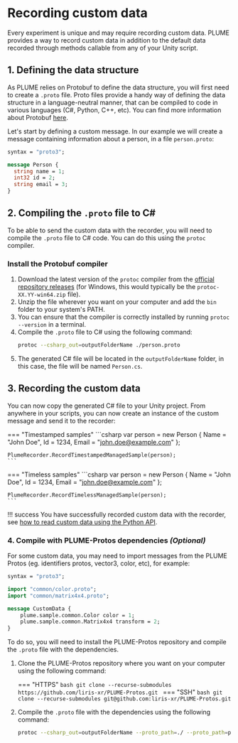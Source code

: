 # Recording custom data

Every experiment is unique and may require recording custom data. PLUME provides a way to record custom data in addition to the default data recorded through methods callable from any of your Unity script.

## 1. Defining the data structure

As PLUME relies on Protobuf to define the data structure, you will first need to create a `.proto` file. Proto files provide a handy way of defining the data structure in a language-neutral manner, that can be compiled to code in various languages (C#, Python, C++, etc). You can find more information about Protobuf [here](https://developers.google.com/protocol-buffers).

Let's start by defining a custom message. In our example we will create a message containing information about a person, in a file `person.proto`:

```proto
syntax = "proto3";

message Person {
  string name = 1;
  int32 id = 2;
  string email = 3;
}
```

## 2. Compiling the `.proto` file to C#

To be able to send the custom data with the recorder, you will need to compile the `.proto` file to C# code. You can do this using the `protoc` compiler.

### Install the Protobuf compiler

1. Download the latest version of the `protoc` compiler from the [official repository releases](https://github.com/protocolbuffers/protobuf/releases/tag/v26.1) (for Windows, this would typically be the `protoc-XX.YY-win64.zip` file).
2. Unzip the file wherever you want on your computer and add the `bin` folder to your system's PATH.
3. You can ensure that the compiler is correctly installed by running `protoc --version` in a terminal.
4. Compile the `.proto` file to C# using the following command:
    ```bash
    protoc --csharp_out=outputFolderName ./person.proto
    ```
5. The generated C# file will be located in the `outputFolderName` folder, in this case, the file will be named `Person.cs`.

## 3. Recording the custom data

You can now copy the generated C# file to your Unity project. From anywhere in your scripts, you can now create an instance of the custom message and send it to the recorder:

=== "Timestamped samples"
    ```csharp
    var person = new Person
    {
        Name = "John Doe",
        Id = 1234,
        Email = "john.doe@example.com"
    };

    PlumeRecorder.RecordTimestampedManagedSample(person);
    ```

=== "Timeless samples"
    ```csharp
    var person = new Person
    {
        Name = "John Doe",
        Id = 1234,
        Email = "john.doe@example.com"
    };

    PlumeRecorder.RecordTimelessManagedSample(person);
    ```

!!! success
    You have successfully recorded custom data with the recorder, see [how to read custom data using the Python API](../../python/advanced/reading-custom-data.md).

### 4. Compile with PLUME-Protos dependencies *(Optional)*

For some custom data, you may need to import messages from the PLUME Protos (eg. identifiers protos, vector3, color, etc), for example:

```proto
syntax = "proto3";

import "common/color.proto";
import "common/matrix4x4.proto";

message CustomData {
    plume.sample.common.Color color = 1;
    plume.sample.common.Matrix4x4 transform = 2;
}
```

To do so, you will need to install the PLUME-Protos repository and compile the `.proto` file with the dependencies.

1. Clone the PLUME-Protos repository where you want on your computer using the following command:

    === "HTTPS"
        ```bash
        git clone --recurse-submodules https://github.com/liris-xr/PLUME-Protos.git
        ```
    === "SSH"
        ```bash
        git clone --recurse-submodules git@github.com:liris-xr/PLUME-Protos.git
        ```

2. Compile the `.proto` file with the dependencies using the following command:

    ```bash
    protoc --csharp_out=outputFolderName --proto_path=./ --proto_path=path/to/PLUME-Protos/ ./custom_data.proto
    ```